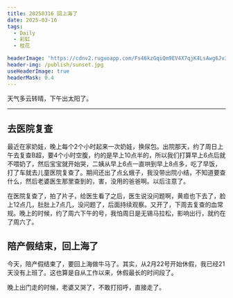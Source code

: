 ```yaml
---
title: 20250316 回上海了
date: 2025-03-16
tags:
  - Daily
  - 彩虹
  - 桂花

headerImage: 'https://cdnv2.ruguoapp.com/Fs46kzGqiQm9EV4X7qjK4LsAwg6Jv3.jpg'
header-img: /publish/sunset.jpg
useHeaderImage: true
headerMask: 0.4
---
```


天气多云转晴，下午出太阳了。

---

## 去医院复查

最近在家奶娃，晚上每个2个小时起来一次奶娃，换尿包。出院那天，约了周日上午去复查B超，要4个小时空腹，约的是早上10点半的，所以我们打算早上6点后就不喂奶了，然后宝宝就开始哭，二姨从早上6点一直哄到早上8点多，吃了早饭，打了车就去儿童医院复查了。期间还出了点幺蛾子，我没带出院小结，不知道要查什么，然后老婆医生那里查到的，害，没用的爸爸啊。以后注意了。

在医院复查了，拍了片子，给医生看了之后，医生说没问题啊，黄疸也下去了，脸上12点几，肚肚上7点几，没问题了，后面持续观察。又开了，下周去复查的血常规。晚上的时候，约了周六下午的号，我怕周日是无锡马拉松，影响出行，就约在了周六了。

## 陪产假结束，回上海了

今天，陪产假结束了，要回上海做牛马了。其实，从2月22号开始休假，我已经21天没有上班了。这也算是自从工作以来，休假最长的时间段了。

晚上出门走的时候，老婆又哭了，不敢打招呼，直接走了。

